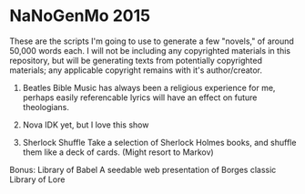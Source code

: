 # NaNoGenMo 2015

These are the scripts I'm going to use to generate a few "novels," of around
50,000 words each. I will not be including any copyrighted materials in this
repository, but will be generating texts from potentially copyrighted materials;
any applicable copyright remains with it's author/creator.


1. Beatles Bible
Music has always been a religious experience for me, perhaps easily referencable
lyrics will have an effect on future theologians.

2. Nova
IDK yet, but I love this show

3. Sherlock Shuffle
Take a selection of Sherlock Holmes books, and shuffle them like a deck of
cards. (Might resort to Markov)


Bonus: Library of Babel
A seedable web presentation of Borges classic Library of Lore
